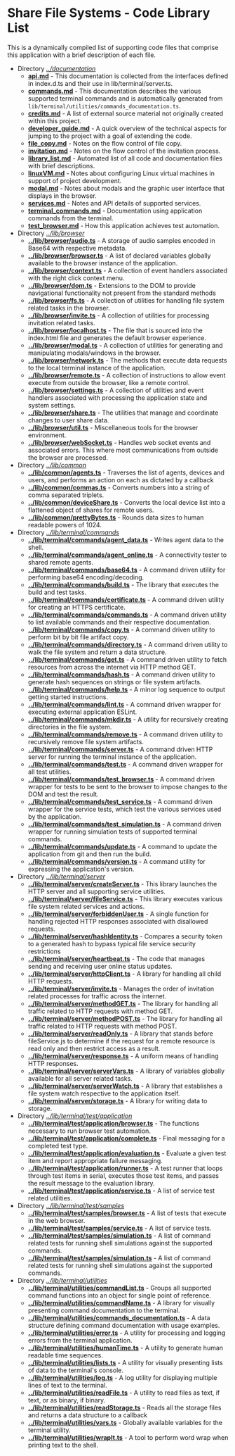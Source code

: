 <!-- documentation/library_list - Automated list of all code and documentation files with brief descriptions. -->

# Share File Systems - Code Library List
This is a dynamically compiled list of supporting code files that comprise this application with a brief description of each file.

* Directory *[../documentation](../documentation)*
   - **[api.md](api.md)**                                                                                           - This documentation is collected from the interfaces defined in index.d.ts and their use in lib/terminal/server.ts.
   - **[commands.md](commands.md)**                                                                                 - This documentation describes the various supported terminal commands and is automatically generated from `lib/terminal/utilities/commands_documentation.ts`.
   - **[credits.md](credits.md)**                                                                                   - A list of external source material not originally created within this project.
   - **[developer_guide.md](developer_guide.md)**                                                                   - A quick overview of the technical aspects for jumping to the project with a goal of extending the code.
   - **[file_copy.md](file_copy.md)**                                                                               - Notes on the flow control of file copy.
   - **[invitation.md](invitation.md)**                                                                             - Notes on the flow control of the invitation process.
   - **[library_list.md](library_list.md)**                                                                         - Automated list of all code and documentation files with brief descriptions.
   - **[linuxVM.md](linuxVM.md)**                                                                                   - Notes about configuring Linux virtual machines in support of project development.
   - **[modal.md](modal.md)**                                                                                       - Notes about modals and the graphic user interface that displays in the browser.
   - **[services.md](services.md)**                                                                                 - Notes and API details of supported services.
   - **[terminal_commands.md](terminal_commands.md)**                                                               - Documentation using application commands from the terminal.
   - **[test_browser.md](test_browser.md)**                                                                         - How this application achieves test automation.
* Directory *[../lib/browser](../lib/browser)*
   - **[../lib/browser/audio.ts](../lib/browser/audio.ts)**                                                         - A storage of audio samples encoded in Base64 with respective metadata.
   - **[../lib/browser/browser.ts](../lib/browser/browser.ts)**                                                     - A list of declared variables globally available to the browser instance of the application.
   - **[../lib/browser/context.ts](../lib/browser/context.ts)**                                                     - A collection of event handlers associated with the right click context menu.
   - **[../lib/browser/dom.ts](../lib/browser/dom.ts)**                                                             - Extensions to the DOM to provide navigational functionality not present from the standard methods
   - **[../lib/browser/fs.ts](../lib/browser/fs.ts)**                                                               - A collection of utilities for handling file system related tasks in the browser.
   - **[../lib/browser/invite.ts](../lib/browser/invite.ts)**                                                       - A collection of utilities for processing invitation related tasks.
   - **[../lib/browser/localhost.ts](../lib/browser/localhost.ts)**                                                 - The file that is sourced into the index.html file and generates the default browser experience.
   - **[../lib/browser/modal.ts](../lib/browser/modal.ts)**                                                         - A collection of utilities for generating and manipulating modals/windows in the browser.
   - **[../lib/browser/network.ts](../lib/browser/network.ts)**                                                     - The methods that execute data requests to the local terminal instance of the application.
   - **[../lib/browser/remote.ts](../lib/browser/remote.ts)**                                                       - A collection of instructions to allow event execute from outside the browser, like a remote control.
   - **[../lib/browser/settings.ts](../lib/browser/settings.ts)**                                                   - A collection of utilities and event handlers associated with processing the application state and system settings.
   - **[../lib/browser/share.ts](../lib/browser/share.ts)**                                                         - The utilities that manage and coordinate changes to user share data.
   - **[../lib/browser/util.ts](../lib/browser/util.ts)**                                                           - Miscellaneous tools for the browser environment.
   - **[../lib/browser/webSocket.ts](../lib/browser/webSocket.ts)**                                                 - Handles web socket events and associated errors. This where most communications from outside the browser are processed.
* Directory *[../lib/common](../lib/common)*
   - **[../lib/common/agents.ts](../lib/common/agents.ts)**                                                         - Traverses the list of agents, devices and users, and performs an action on each as dictated by a callback
   - **[../lib/common/commas.ts](../lib/common/commas.ts)**                                                         - Converts numbers into a string of comma separated triplets.
   - **[../lib/common/deviceShare.ts](../lib/common/deviceShare.ts)**                                               - Converts the local device list into a flattened object of shares for remote users.
   - **[../lib/common/prettyBytes.ts](../lib/common/prettyBytes.ts)**                                               - Rounds data sizes to human readable powers of 1024.
* Directory *[../lib/terminal/commands](../lib/terminal/commands)*
   - **[../lib/terminal/commands/agent_data.ts](../lib/terminal/commands/agent_data.ts)**                           - Writes agent data to the shell.
   - **[../lib/terminal/commands/agent_online.ts](../lib/terminal/commands/agent_online.ts)**                       - A connectivity tester to shared remote agents.
   - **[../lib/terminal/commands/base64.ts](../lib/terminal/commands/base64.ts)**                                   - A command driven utility for performing base64 encoding/decoding.
   - **[../lib/terminal/commands/build.ts](../lib/terminal/commands/build.ts)**                                     - The library that executes the build and test tasks.
   - **[../lib/terminal/commands/certificate.ts](../lib/terminal/commands/certificate.ts)**                         - A command driven utility for creating an HTTPS certificate.
   - **[../lib/terminal/commands/commands.ts](../lib/terminal/commands/commands.ts)**                               - A command driven utility to list available commands and their respective documentation.
   - **[../lib/terminal/commands/copy.ts](../lib/terminal/commands/copy.ts)**                                       - A command driven utility to perform bit by bit file artifact copy.
   - **[../lib/terminal/commands/directory.ts](../lib/terminal/commands/directory.ts)**                             - A command driven utility to walk the file system and return a data structure.
   - **[../lib/terminal/commands/get.ts](../lib/terminal/commands/get.ts)**                                         - A command driven utility to fetch resources from across the internet via HTTP method GET.
   - **[../lib/terminal/commands/hash.ts](../lib/terminal/commands/hash.ts)**                                       - A command driven utility to generate hash sequences on strings or file system artifacts.
   - **[../lib/terminal/commands/help.ts](../lib/terminal/commands/help.ts)**                                       - A minor log sequence to output getting started instructions.
   - **[../lib/terminal/commands/lint.ts](../lib/terminal/commands/lint.ts)**                                       - A command driven wrapper for executing external application ESLint.
   - **[../lib/terminal/commands/mkdir.ts](../lib/terminal/commands/mkdir.ts)**                                     - A utility for recursively creating directories in the file system.
   - **[../lib/terminal/commands/remove.ts](../lib/terminal/commands/remove.ts)**                                   - A command driven utility to recursively remove file system artifacts.
   - **[../lib/terminal/commands/server.ts](../lib/terminal/commands/server.ts)**                                   - A command driven HTTP server for running the terminal instance of the application.
   - **[../lib/terminal/commands/test.ts](../lib/terminal/commands/test.ts)**                                       - A command driven wrapper for all test utilities.
   - **[../lib/terminal/commands/test_browser.ts](../lib/terminal/commands/test_browser.ts)**                       - A command driven wrapper for tests to be sent to the browser to impose changes to the DOM and test the result.
   - **[../lib/terminal/commands/test_service.ts](../lib/terminal/commands/test_service.ts)**                       - A command driven wrapper for the service tests, which test the various services used by the application.
   - **[../lib/terminal/commands/test_simulation.ts](../lib/terminal/commands/test_simulation.ts)**                 - A command driven wrapper for running simulation tests of supported terminal commands.
   - **[../lib/terminal/commands/update.ts](../lib/terminal/commands/update.ts)**                                   - A command to update the application from git and then run the build.
   - **[../lib/terminal/commands/version.ts](../lib/terminal/commands/version.ts)**                                 - A command utility for expressing the application's version.
* Directory *[../lib/terminal/server](../lib/terminal/server)*
   - **[../lib/terminal/server/createServer.ts](../lib/terminal/server/createServer.ts)**                           - This library launches the HTTP server and all supporting service utilities.
   - **[../lib/terminal/server/fileService.ts](../lib/terminal/server/fileService.ts)**                             - This library executes various file system related services and actions.
   - **[../lib/terminal/server/forbiddenUser.ts](../lib/terminal/server/forbiddenUser.ts)**                         - A single function for handling rejected HTTP responses associated with disallowed requests.
   - **[../lib/terminal/server/hashIdentity.ts](../lib/terminal/server/hashIdentity.ts)**                           - Compares a security token to a generated hash to bypass typical file service security restrictions
   - **[../lib/terminal/server/heartbeat.ts](../lib/terminal/server/heartbeat.ts)**                                 - The code that manages sending and receiving user online status updates.
   - **[../lib/terminal/server/httpClient.ts](../lib/terminal/server/httpClient.ts)**                               - A library for handling all child HTTP requests.
   - **[../lib/terminal/server/invite.ts](../lib/terminal/server/invite.ts)**                                       - Manages the order of invitation related processes for traffic across the internet.
   - **[../lib/terminal/server/methodGET.ts](../lib/terminal/server/methodGET.ts)**                                 - The library for handling all traffic related to HTTP requests with method GET.
   - **[../lib/terminal/server/methodPOST.ts](../lib/terminal/server/methodPOST.ts)**                               - The library for handling all traffic related to HTTP requests with method POST.
   - **[../lib/terminal/server/readOnly.ts](../lib/terminal/server/readOnly.ts)**                                   - A library that stands before fileService.js to determine if the request for a remote resource is read only and then restrict access as a result.
   - **[../lib/terminal/server/response.ts](../lib/terminal/server/response.ts)**                                   - A uniform means of handling HTTP responses.
   - **[../lib/terminal/server/serverVars.ts](../lib/terminal/server/serverVars.ts)**                               - A library of variables globally available for all server related tasks.
   - **[../lib/terminal/server/serverWatch.ts](../lib/terminal/server/serverWatch.ts)**                             - A library that establishes a file system watch respective to the application itself.
   - **[../lib/terminal/server/storage.ts](../lib/terminal/server/storage.ts)**                                     - A library for writing data to storage.
* Directory *[../lib/terminal/test/application](../lib/terminal/test/application)*
   - **[../lib/terminal/test/application/browser.ts](../lib/terminal/test/application/browser.ts)**                 - The functions necessary to run browser test automation.
   - **[../lib/terminal/test/application/complete.ts](../lib/terminal/test/application/complete.ts)**               - Final messaging for a completed test type.
   - **[../lib/terminal/test/application/evaluation.ts](../lib/terminal/test/application/evaluation.ts)**           - Evaluate a given test item and report appropriate failure messaging.
   - **[../lib/terminal/test/application/runner.ts](../lib/terminal/test/application/runner.ts)**                   - A test runner that loops through test items in serial, executes those test items, and passes the result message to the evaluation library.
   - **[../lib/terminal/test/application/service.ts](../lib/terminal/test/application/service.ts)**                 - A list of service test related utilities.
* Directory *[../lib/terminal/test/samples](../lib/terminal/test/samples)*
   - **[../lib/terminal/test/samples/browser.ts](../lib/terminal/test/samples/browser.ts)**                         - A list of tests that execute in the web browser.
   - **[../lib/terminal/test/samples/service.ts](../lib/terminal/test/samples/service.ts)**                         - A list of service tests.
   - **[../lib/terminal/test/samples/simulation.ts](../lib/terminal/test/samples/simulation.ts)**                   - A list of command related tests for running shell simulations against the supported commands.
   - **[../lib/terminal/test/samples/simulation.ts](../lib/terminal/test/samples/simulation.ts)**                   - A list of command related tests for running shell simulations against the supported commands.
* Directory *[../lib/terminal/utilities](../lib/terminal/utilities)*
   - **[../lib/terminal/utilities/commandList.ts](../lib/terminal/utilities/commandList.ts)**                       - Groups all supported command functions into an object for single point of reference.
   - **[../lib/terminal/utilities/commandName.ts](../lib/terminal/utilities/commandName.ts)**                       - A library for visually presenting command documentation to the terminal.
   - **[../lib/terminal/utilities/commands_documentation.ts](../lib/terminal/utilities/commands_documentation.ts)** - A data structure defining command documentation with usage examples.
   - **[../lib/terminal/utilities/error.ts](../lib/terminal/utilities/error.ts)**                                   - A utility for processing and logging errors from the terminal application.
   - **[../lib/terminal/utilities/humanTime.ts](../lib/terminal/utilities/humanTime.ts)**                           - A utility to generate human readable time sequences.
   - **[../lib/terminal/utilities/lists.ts](../lib/terminal/utilities/lists.ts)**                                   - A utility for visually presenting lists of data to the terminal's console.
   - **[../lib/terminal/utilities/log.ts](../lib/terminal/utilities/log.ts)**                                       - A log utility for displaying multiple lines of text to the terminal.
   - **[../lib/terminal/utilities/readFile.ts](../lib/terminal/utilities/readFile.ts)**                             - A utility to read files as text, if text, or as binary, if binary.
   - **[../lib/terminal/utilities/readStorage.ts](../lib/terminal/utilities/readStorage.ts)**                       - Reads all the storage files and returns a data structure to a callback
   - **[../lib/terminal/utilities/vars.ts](../lib/terminal/utilities/vars.ts)**                                     - Globally available variables for the terminal utility.
   - **[../lib/terminal/utilities/wrapIt.ts](../lib/terminal/utilities/wrapIt.ts)**                                 - A tool to perform word wrap when printing text to the shell.